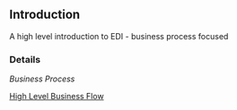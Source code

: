 ## Introduction 

A high level introduction to EDI - business process focused

### Details 

*Business Process*

  [High Level Business Flow](TutorialHighLevelBusinessFlow.md)

